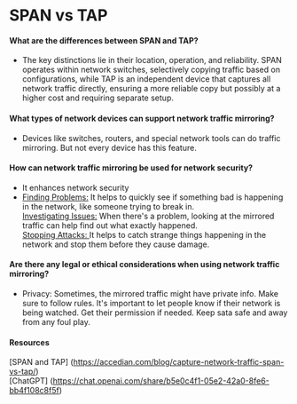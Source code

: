 # SPAN vs TAP

#### What are the differences between SPAN and TAP?
- The key distinctions lie in their location, operation, and reliability. SPAN operates within network switches, selectively copying traffic based on configurations, while TAP is an independent device that captures all network traffic directly, ensuring a more reliable copy but possibly at a higher cost and requiring separate setup.


#### What types of network devices can support network traffic mirroring?
- Devices like switches, routers, and special network tools can do traffic mirroring. But not every device has this feature. 

#### How can network traffic mirroring be used for network security?
- It enhances network security
- <u> Finding Problems:</u> It helps to quickly see if something bad is happening in the network, like someone trying to break in.<br>
<u> Investigating Issues:</u>  When there's a problem, looking at the mirrored traffic can help find out what exactly happened.<br>
<u> Stopping Attacks: </u> It helps to catch strange things happening in the network and stop them before they cause damage.



#### Are there any legal or ethical considerations when using network traffic mirroring?
- Privacy: Sometimes, the mirrored traffic might have private info. Make sure to follow rules. It's important to let people know if their network is being watched. Get their permission if needed.
Keep sata safe and away from any foul play.


#### Resources 
[SPAN and TAP] (https://accedian.com/blog/capture-network-traffic-span-vs-tap/) <br>
[ChatGPT] (https://chat.openai.com/share/b5e0c4f1-05e2-42a0-8fe6-bb4f108c8f5f) <br>